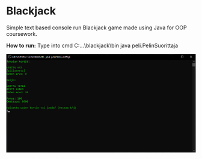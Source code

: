 # Blackjack

Simple text based console run Blackjack game made using Java for OOP coursework.

**How to run:** Type into cmd C:\...\blackjack\bin java peli.PelinSuorittaja

![Screenshot of the game running.](/blackjack_screenshot_game.png)
